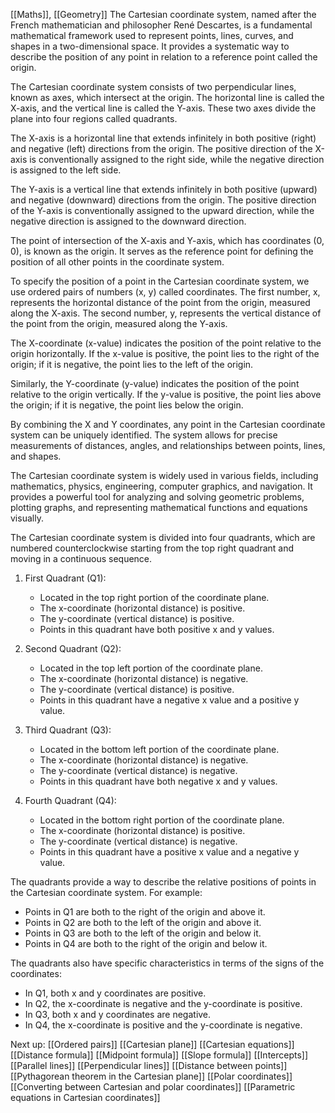 [[Maths]], [[Geometry]]
The Cartesian coordinate system, named after the French mathematician and philosopher René Descartes, is a fundamental mathematical framework used to represent points, lines, curves, and shapes in a two-dimensional space. It provides a systematic way to describe the position of any point in relation to a reference point called the origin.

The Cartesian coordinate system consists of two perpendicular lines, known as axes, which intersect at the origin. The horizontal line is called the X-axis, and the vertical line is called the Y-axis. These two axes divide the plane into four regions called quadrants.

The X-axis is a horizontal line that extends infinitely in both positive (right) and negative (left) directions from the origin. The positive direction of the X-axis is conventionally assigned to the right side, while the negative direction is assigned to the left side.

The Y-axis is a vertical line that extends infinitely in both positive (upward) and negative (downward) directions from the origin. The positive direction of the Y-axis is conventionally assigned to the upward direction, while the negative direction is assigned to the downward direction.

The point of intersection of the X-axis and Y-axis, which has coordinates (0, 0), is known as the origin. It serves as the reference point for defining the position of all other points in the coordinate system.

To specify the position of a point in the Cartesian coordinate system, we use ordered pairs of numbers (x, y) called coordinates. The first number, x, represents the horizontal distance of the point from the origin, measured along the X-axis. The second number, y, represents the vertical distance of the point from the origin, measured along the Y-axis.

The X-coordinate (x-value) indicates the position of the point relative to the origin horizontally. If the x-value is positive, the point lies to the right of the origin; if it is negative, the point lies to the left of the origin.

Similarly, the Y-coordinate (y-value) indicates the position of the point relative to the origin vertically. If the y-value is positive, the point lies above the origin; if it is negative, the point lies below the origin.

By combining the X and Y coordinates, any point in the Cartesian coordinate system can be uniquely identified. The system allows for precise measurements of distances, angles, and relationships between points, lines, and shapes.

The Cartesian coordinate system is widely used in various fields, including mathematics, physics, engineering, computer graphics, and navigation. It provides a powerful tool for analyzing and solving geometric problems, plotting graphs, and representing mathematical functions and equations visually.


The Cartesian coordinate system is divided into four quadrants, which are numbered counterclockwise starting from the top right quadrant and moving in a continuous sequence.

1. First Quadrant (Q1):
    
    - Located in the top right portion of the coordinate plane.
    - The x-coordinate (horizontal distance) is positive.
    - The y-coordinate (vertical distance) is positive.
    - Points in this quadrant have both positive x and y values.
2. Second Quadrant (Q2):
    
    - Located in the top left portion of the coordinate plane.
    - The x-coordinate (horizontal distance) is negative.
    - The y-coordinate (vertical distance) is positive.
    - Points in this quadrant have a negative x value and a positive y value.
3. Third Quadrant (Q3):
    
    - Located in the bottom left portion of the coordinate plane.
    - The x-coordinate (horizontal distance) is negative.
    - The y-coordinate (vertical distance) is negative.
    - Points in this quadrant have both negative x and y values.
4. Fourth Quadrant (Q4):
    
    - Located in the bottom right portion of the coordinate plane.
    - The x-coordinate (horizontal distance) is positive.
    - The y-coordinate (vertical distance) is negative.
    - Points in this quadrant have a positive x value and a negative y value.

The quadrants provide a way to describe the relative positions of points in the Cartesian coordinate system. For example:

- Points in Q1 are both to the right of the origin and above it.
- Points in Q2 are both to the left of the origin and above it.
- Points in Q3 are both to the left of the origin and below it.
- Points in Q4 are both to the right of the origin and below it.

The quadrants also have specific characteristics in terms of the signs of the coordinates:

- In Q1, both x and y coordinates are positive.
- In Q2, the x-coordinate is negative and the y-coordinate is positive.
- In Q3, both x and y coordinates are negative.
- In Q4, the x-coordinate is positive and the y-coordinate is negative.

Next up: 
[[Ordered pairs]]
[[Cartesian plane]]
[[Cartesian equations]]
[[Distance formula]]
[[Midpoint formula]]
[[Slope formula]]
[[Intercepts]]
[[Parallel lines]]
[[Perpendicular lines]]
[[Distance between points]]
[[Pythagorean theorem in the Cartesian plane]]
[[Polar coordinates]]
[[Converting between Cartesian and polar coordinates]]
[[Parametric equations in Cartesian coordinates]]